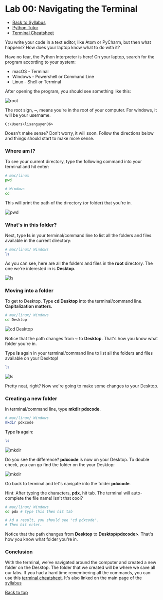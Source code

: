 # Lab 00: Navigating the Terminal <a id="top"></a>

- [Back to Syllabus](https://github.com/PdxCodeGuild/IntroToProgramming#top)
- [Python Tutor](http://pythontutor.com/visualize.html#mode=edit)
- [Terminal Cheatsheet](https://docs.google.com/spreadsheets/d/18WWrry7RI2zzJlTsUHQLCsElNjiVVuMGjowBKZ5DPH8/edit#gid=0)

You write your code in a text editor, like Atom or PyCharm, but then what happens? How does your laptop know what to do with it?

Have no fear, the Python Interpreter is here! On your laptop, search for the program according to your system:

- macOS - Terminal
- Windows - Powershell or Command Line
- Linux - Shell or Terminal

After opening the program, you should see something like this:

![root](/resources/lab00-root.png)

The root sign, **~**, means you're in the root of your computer. For windows, it will be your username.
```
C:\Users\lisanguyen06>
```
 Doesn't make sense? Don't worry, it will soon. Follow the directions below and things should start to make more sense.

### Where am I?

To see your current directory, type the following command into your terminal and hit enter:

```bash
# mac/linux
pwd

# Windows
cd
```
This will print the path of the directory (or folder) that you're in.

![pwd](/resources/lab00-pwd.png)

### What's in this folder?

Next, type **ls** in your terminal/command line to list all the folders and files available in the current directory:

```bash
# mac/linux/ Windows
ls
```
As you can see, here are all the folders and files in the **root** directory. The one we're interested in is **Desktop**.

![ls](/resources/lab00-ls.png)

### Moving into a folder

To get to Desktop. Type **cd Desktop** into the terminal/command line. **Capitalization matters.**

```bash
# mac/linux/ Windows
cd Desktop
```

![cd Desktop](/resources/lab00-cd-desktop.png)

Notice that the path changes from **~** to **Desktop**. That's how you know what folder you're in.

Type **ls** again in your terminal/command line to list all the folders and files available on your Desktop!

```bash
ls
```
![ls](/resources/lab00-ls-2.png)

Pretty neat, right? Now we're going to make some changes to your Desktop.

### Creating a new folder

In terminal/command line, type **mkdir pdxcode**.

```bash
# mac/linux/ Windows
mkdir pdxcode
```
Type **ls** again:
```bash
ls
```
![mkdir](/resources/lab00-mkdir.png)

Do you see the difference? **pdxcode** is now on your Desktop. To double check, you can go find the folder on the your Desktop:

![mkdir](/resources/lab00-desktop.png)

Go back to terminal and let's navigate into the folder **pdxcode**.

Hint: After typing the characters, **pdx**, hit tab. The terminal will auto-complete the file name! Isn't that cool?

```bash
# mac/linux/ Windows
cd pdx # type this then hit tab

# Ad a result, you should see "cd pdxcode".
# Then hit enter.
```
Notice that the path changes from **Desktop** to **Desktop\pdxcode>**. That's how you know what folder you're in.

### Conclusion
With the terminal, we've navigated around the computer and created a new folder on the Desktop. The folder that we created will be where we save all our labs. If you had a hard time remembering all the commands, you can use this [terminal cheatsheet](https://docs.google.com/spreadsheets/d/18WWrry7RI2zzJlTsUHQLCsElNjiVVuMGjowBKZ5DPH8/edit#gid=0). It's also linked on the main page of the [syllabus](https://github.com/PdxCodeGuild/IntroToProgramming)

[Back to top](#top)
